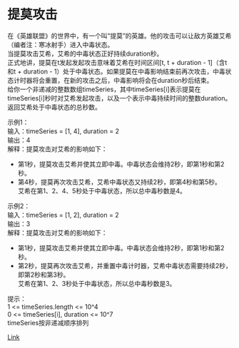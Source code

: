 <h1>提莫攻击</h1>

在《英雄联盟》的世界中，有一个叫“提莫”的英雄。他的攻击可以让敌方英雄艾希（编者注：寒冰射手）进入中毒状态。</br>
当提莫攻击艾希，艾希的中毒状态正好持续duration秒。</br>
正式地讲，提莫在t发起发起攻击意味着艾希在时间区间[t, t + duration - 1]（含t和t + duration - 1）处于中毒状态。如果提莫在中毒影响结束前再次攻击，中毒状态计时器将会重置，在新的攻击之后，中毒影响将会在duration秒后结束。</br>
给你一个非递减的整数数组timeSeries，其中timeSeries[i]表示提莫在timeSeries[i]秒时对艾希发起攻击，以及一个表示中毒持续时间的整数duration。</br>
返回艾希处于中毒状态的总秒数。</br>

示例1：</br>
输入：timeSeries = [1, 4], duration = 2</br>
输出：4</br>
解释：提莫攻击对艾希的影响如下：</br>
- 第1秒，提莫攻击艾希并使其立即中毒。中毒状态会维持2秒，即第1秒和第2秒。</br>
- 第4秒，提莫再次攻击艾希，艾希中毒状态又持续2秒，即第4秒和第5秒。</br>
  艾希在第1、2、4、5秒处于中毒状态，所以总中毒秒数是4。</br>

示例2：</br>
输入：timeSeries = [1, 2], duration = 2</br>
输出：3</br>
解释：提莫攻击对艾希的影响如下：</br>
- 第1秒，提莫攻击艾希并使其立即中毒。中毒状态会维持2秒，即第1秒和第2秒。</br>
- 第2秒，提莫再次攻击艾希，并重置中毒计时器，艾希中毒状态需要持续2秒，即第2秒和第3秒。</br>
  艾希在第1、2、3秒处于中毒状态，所以总中毒秒数是3。</br>

提示：</br>
1 <= timeSeries.length <= 10^4</br>
0 <= timeSeries[i], duration <= 10^7</br>
timeSeries按非递减顺序排列</br>

[Link](https://leetcode-cn.com/problems/teemo-attacking/)
